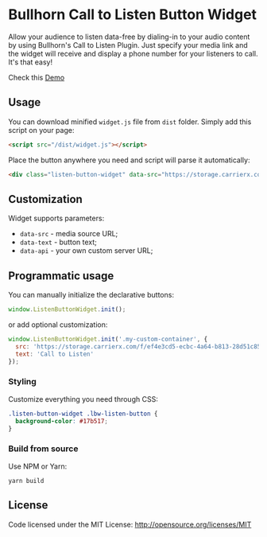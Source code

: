 # Bullhorn Call to Listen Button Widget

Allow your audience to listen data-free by dialing-in to your audio content by using Bullhorn's Call to Listen Plugin. Just specify your media link and the widget will receive and display a phone number for your listeners to call. It's that easy!

Check this [Demo](https://bullhornapp.github.io/listen-button-widget/docs/demo.html)

## Usage

You can download minified `widget.js` file from `dist` folder.
Simply add this script on your page:

```HTML
<script src="/dist/widget.js"></script>
```

Place the button anywhere you need and script will parse it automatically:

```HTML
<div class="listen-button-widget" data-src="https://storage.carrierx.com/f/ef4e3cd5-ecbc-4a64-b813-28d51c852573.wav"></div>
```

## Customization

Widget supports parameters:
* `data-src` - media source URL;
* `data-text` - button text;
* `data-api` - your own custom server URL;

## Programmatic usage

You can manually initialize the declarative buttons:

```JavaScript
window.ListenButtonWidget.init();
```

or add optional customization:

```JavaScript
window.ListenButtonWidget.init('.my-custom-container', {
  src: 'https://storage.carrierx.com/f/ef4e3cd5-ecbc-4a64-b813-28d51c852573.wav',
  text: 'Call to Listen'
});
```

### Styling

Customize everything you need through CSS:

```CSS
.listen-button-widget .lbw-listen-button {
  background-color: #17b517;
}
```

### Build from source

Use NPM or Yarn:

```yarn build```

## License

Code licensed under the MIT License: http://opensource.org/licenses/MIT

